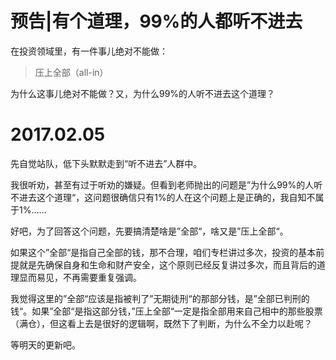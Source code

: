 # 预告|有个道理，99%的人都听不进去

在投资领域里，有一件事儿绝对不能做：

> 压上全部（all-in）

为什么这事儿绝对不能做？又，为什么99%的人听不进去这个道理？


# 2017.02.05

先自觉站队，低下头默默走到“听不进去”人群中。

我很听劝，甚至有过于听劝的嫌疑。但看到老师抛出的问题是”为什么99%的人听不进去这个道理“，这问题很确信只有1%的人在这个问题上是正确的，我自知不属于1%……

好吧，为了回答这个问题，先要搞清楚啥是”全部“，啥又是”压上全部“。

如果这个”全部“是指自己全部的钱，那不合理，咱们专栏讲过多次，投资的基本前提就是先确保自身和生命和财产安全，这个原则已经反复讲过多次，而且背后的道理显而易见，不再需要重复强调。

我觉得这里的”全部“应该是指被判了”无期徒刑“的那部分钱，是”全部已判刑的钱“。如果”全部“是指这部分钱，”压上全部“一定是指全部用来自己相中的那些股票（满仓），但这看上去是很好的逻辑啊，既然下了判断，为什么不全力以赴呢？

等明天的更新吧。